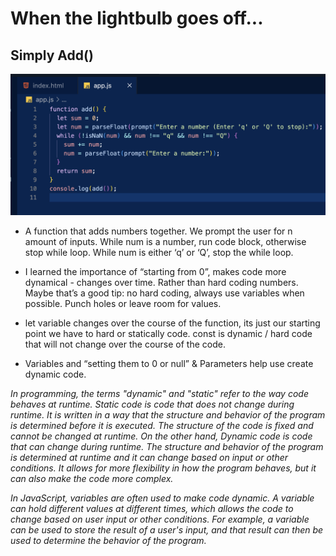 # When the lightbulb goes off...  

## Simply Add()

![](images/addFunc.png)

- A function that adds numbers together. We prompt the user for n amount of inputs. While num is a number, run code block, otherwise stop while loop. While num is either ‘q’ or ‘Q’, stop the while loop. 

- I learned the importance of “starting from 0”, makes code more dynamical - changes over time. Rather than hard coding numbers. Maybe that’s a good tip: no hard coding, always use variables when possible. Punch holes or leave room for values. 

- let variable changes over the course of the function, its just our starting point we have to hard or statically code. const is dynamic / hard code that will not change over the course of the code.

- Variables and “setting them to 0 or null” & Parameters help use create dynamic code.

*In programming, the terms "dynamic" and "static" refer to the way code behaves at runtime.
Static code is code that does not change during runtime. It is written in a way that the structure and behavior of the program is determined before it is executed. The structure of the code is fixed and cannot be changed at runtime.
On the other hand, Dynamic code is code that can change during runtime. The structure and behavior of the program is determined at runtime and it can change based on input or other conditions. It allows for more flexibility in how the program behaves, but it can also make the code more complex.*

*In JavaScript, variables are often used to make code dynamic. A variable can hold different values at different times, which allows the code to change based on user input or other conditions. For example, a variable can be used to store the result of a user's input, and that result can then be used to determine the behavior of the program.*


